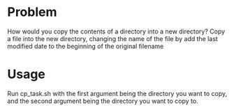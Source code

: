 # Problem

How would you copy the contents of a directory into a new directory? Copy a file into the new directory, changing the name of the file by add the last modified date to the beginning of the original filename

# Usage

Run cp_task.sh with the first argument being the directory you want to copy, and the second argument being the directory you want to copy to.